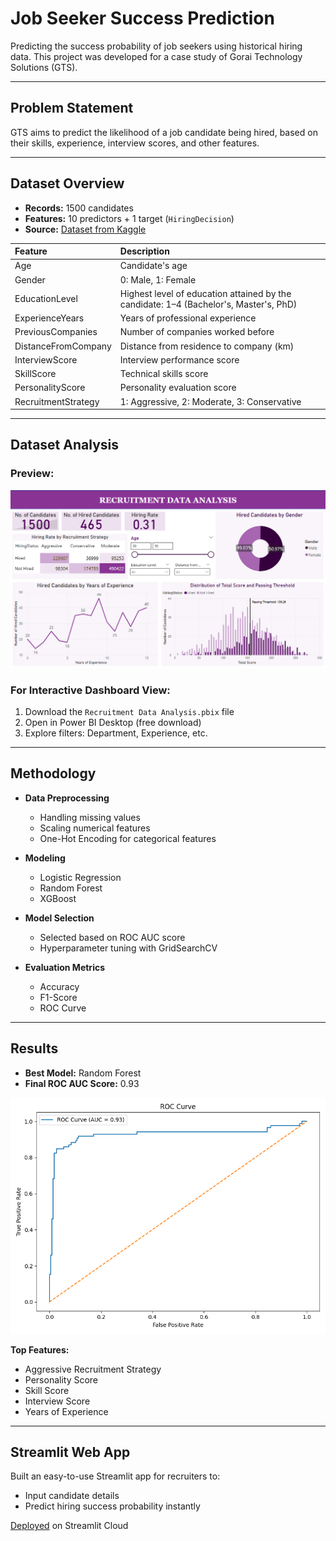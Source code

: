 # Job Seeker Success Prediction

Predicting the success probability of job seekers using historical hiring data.
This project was developed for a case study of Gorai Technology Solutions (GTS).

---

## Problem Statement

GTS aims to predict the likelihood of a job candidate being hired, based on their skills, experience, interview scores, and other features.  

---

## Dataset Overview

- **Records:** 1500 candidates
- **Features:** 10 predictors + 1 target (`HiringDecision`)
- **Source:** [Dataset from Kaggle](https://www.kaggle.com/datasets/rabieelkharoua/predicting-hiring-decisions-in-recruitment-data)

| Feature | Description |
|:---|:---|
| Age | Candidate's age |
| Gender | 0: Male, 1: Female |
| EducationLevel |  Highest level of education attained by the candidate: 1–4 (Bachelor's, Master's, PhD) |
| ExperienceYears | Years of professional experience |
| PreviousCompanies | Number of companies worked before |
| DistanceFromCompany | Distance from residence to company (km) |
| InterviewScore | Interview performance score |
| SkillScore | Technical skills score |
| PersonalityScore | Personality evaluation score |
| RecruitmentStrategy | 1: Aggressive, 2: Moderate, 3: Conservative |

---

## Dataset Analysis
### Preview:
![Dashboard Screenshot](dashboard.png)
### For Interactive Dashboard View:
1. Download the `Recruitment Data Analysis.pbix` file
2. Open in Power BI Desktop (free download)
3. Explore filters: Department, Experience, etc.
---

## Methodology

- **Data Preprocessing**
  - Handling missing values
  - Scaling numerical features
  - One-Hot Encoding for categorical features

- **Modeling**
  - Logistic Regression
  - Random Forest
  - XGBoost

- **Model Selection**
  - Selected based on ROC AUC score
  - Hyperparameter tuning with GridSearchCV

- **Evaluation Metrics**
  - Accuracy
  - F1-Score
  - ROC Curve

---

## Results

- **Best Model:** Random Forest
- **Final ROC AUC Score:** 0.93

![ROC Curve](roc_curve.png)
  
**Top Features:**
- Aggressive Recruitment Strategy
- Personality Score
- Skill Score
- Interview Score
- Years of Experience

---

## Streamlit Web App

Built an easy-to-use Streamlit app for recruiters to:

- Input candidate details
- Predict hiring success probability instantly

[Deployed](https://job-seeker-success-prediction.streamlit.app/) on Streamlit Cloud 
